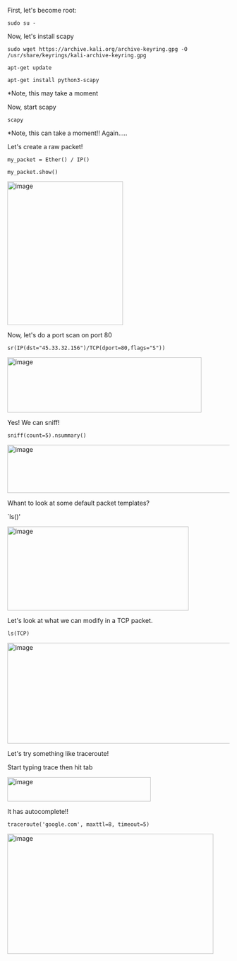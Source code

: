 First, let's become root:

`sudo su -`

Now, let's install scapy

`sudo wget https://archive.kali.org/archive-keyring.gpg -O /usr/share/keyrings/kali-archive-keyring.gpg`

`apt-get update`

`apt-get install python3-scapy`

*Note, this may take a moment

Now, start scapy

`scapy`

*Note, this can take a moment!! Again.....


Let's create a raw packet!

`my_packet = Ether() / IP()`

`my_packet.show()`

<img width="262" height="325" alt="image" src="https://github.com/user-attachments/assets/b7b85f42-8686-4d3c-879e-6d346b376249" />

Now, let's do a port scan on port 80

`sr(IP(dst="45.33.32.156")/TCP(dport=80,flags="S"))`

<img width="440" height="125" alt="image" src="https://github.com/user-attachments/assets/a58d8d7e-e747-46ad-ab3d-e9e325337b68" />

Yes!  We can sniff!

`sniff(count=5).nsummary()`

<img width="576" height="109" alt="image" src="https://github.com/user-attachments/assets/c0fb61bc-f2eb-407b-95aa-1e92d5803195" />

Whant to look at some default packet templates?

`ls()'

<img width="411" height="190" alt="image" src="https://github.com/user-attachments/assets/0bbcbf3c-e901-4e68-b78d-3d794b97d3f8" />

Let's look at what we can modify in a TCP packet.

`ls(TCP)`

<img width="627" height="228" alt="image" src="https://github.com/user-attachments/assets/398458ee-79ac-43a5-96f4-7238325c876f" />

Let's try something like traceroute!

Start typing trace then hit tab

<img width="325" height="55" alt="image" src="https://github.com/user-attachments/assets/e6f3fcf4-60ab-4691-bf58-f99cfa49a8cd" />

It has autocomplete!!

`traceroute('google.com', maxttl=8, timeout=5)`

<img width="467" height="272" alt="image" src="https://github.com/user-attachments/assets/4f12160a-8ba3-448a-8287-48f2bfc7eb91" />
